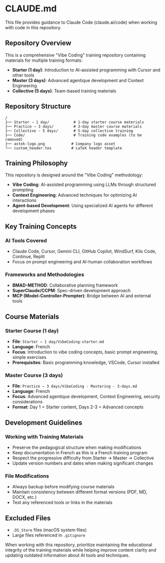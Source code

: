 # CLAUDE.md

This file provides guidance to Claude Code (claude.ai/code) when working with code in this repository.

## Repository Overview

This is a comprehensive "Vibe Coding" training repository containing materials for multiple training formats:
- **Starter (1 day)**: Introduction to AI-assisted programming with Cursor and other tools
- **Master (3 days)**: Advanced agentique development and Context Engineering
- **Collective (5 days)**: Team-based training materials

## Repository Structure

```
/
├── Starter − 1 day/           # 1-day starter course materials
├── Practice − 3 days/         # 3-day master course materials  
├── Collective - 5 days/       # 5-day collective training
├── Code/                      # Training code examples (to be removed)
├── astek-logo.png            # Company logo asset
└── custom_header.tex         # LaTeX header template
```

## Training Philosophy

This repository is designed around the "Vibe Coding" methodology:
- **Vibe Coding**: AI-assisted programming using LLMs through structured prompting
- **Context Engineering**: Advanced techniques for optimizing AI interactions  
- **Agent-based Development**: Using specialized AI agents for different development phases

## Key Training Concepts

### AI Tools Covered
- Claude Code, Cursor, Gemini CLI, GitHub Copilot, WindSurf, Kilo Code, Continue, Replit
- Focus on prompt engineering and AI-human collaboration workflows

### Frameworks and Methodologies
- **BMAD-METHOD**: Collaborative planning framework
- **SuperClaude/CCPM**: Spec-driven development approach
- **MCP (Model-Controller-Prompter)**: Bridge between AI and external tools

## Course Materials

### Starter Course (1 day)
- **File**: `Starter − 1 day/VibeCoding-starter.md`
- **Language**: French
- **Focus**: Introduction to vibe coding concepts, basic prompt engineering, simple exercises
- **Prerequisites**: Basic programming knowledge, VSCode, Cursor installed

### Master Course (3 days) 
- **File**: `Practice − 3 days/VibeCoding - Mastering - 3-days.md`
- **Language**: French
- **Focus**: Advanced agentique development, Context Engineering, security considerations
- **Format**: Day 1 = Starter content, Days 2-3 = Advanced concepts

## Development Guidelines

### Working with Training Materials
- Preserve the pedagogical structure when making modifications
- Keep documentation in French as this is a French training program
- Respect the progressive difficulty from Starter → Master → Collective
- Update version numbers and dates when making significant changes

### File Modifications
- Always backup before modifying course materials
- Maintain consistency between different format versions (PDF, MD, DOCX, etc.)
- Test any referenced tools or links in the materials

## Excluded Files
- `.DS_Store` files (macOS system files)
- Large files referenced in `.gitignore`

When working with this repository, prioritize maintaining the educational integrity of the training materials while helping improve content clarity and updating outdated information about AI tools and techniques.